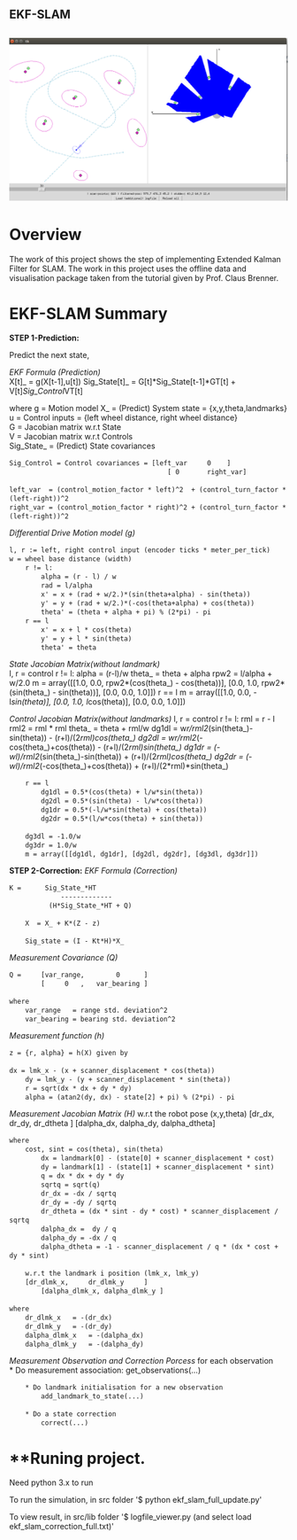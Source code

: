 ## **EKF-SLAM**
![project][image0]
---

[//]: # (Image References)
[image0]: ./images/viewer.png "result"


# **Overview**
The work of this project shows the step of implementing Extended Kalman Filter for SLAM. The work in this project uses the offline data and visualisation package taken from the tutorial given by Prof. Claus Brenner.

# **EKF-SLAM Summary**

**STEP 1-Prediction:**  

Predict the next state,  

_EKF Formula (Prediction)_  
	X[t]_         = g(X[t-1],u[t])
	Sig_State[t]_ = G[t]*Sig_State[t-1]*GT[t] + V[t]*Sig_Control*VT[t]


where
	g  = Motion model
	X_ = (Predict) System state = {x,y,theta,landmarks}  
  	u = Control inputs = {left wheel distance, right wheel distance}  
	G = Jacobian matrix w.r.t State  
	V = Jacobian matrix w.r.t Controls  
	Sig_State_   = (Predict) State covariances

	Sig_Control = Control covariances = [left_var     0    ]  
                                            [ 0       right_var]

	left_var  = (control_motion_factor * left)^2  + (control_turn_factor * (left-right))^2
 	right_var = (control_motion_factor * right)^2 + (control_turn_factor * (left-right))^2

_Differential Drive Motion model (g)_  
	
	l, r := left, right control input (encoder ticks * meter_per_tick)
	w = wheel base distance (width)
        r != l:
            alpha = (r - l) / w
            rad = l/alpha
            x' = x + (rad + w/2.)*(sin(theta+alpha) - sin(theta))
            y' = y + (rad + w/2.)*(-cos(theta+alpha) + cos(theta))
            theta' = (theta + alpha + pi) % (2*pi) - pi
        r == l
            x' = x + l * cos(theta)
            y' = y + l * sin(theta)
            theta' = theta

_State Jacobian Matrix(without landmark)_  
	l, r = control
        r != l:
            alpha = (r-l)/w
            theta_ = theta + alpha
            rpw2 = l/alpha + w/2.0
            m = array([[1.0, 0.0, rpw2*(cos(theta_) - cos(theta))],
                       [0.0, 1.0, rpw2*(sin(theta_) - sin(theta))],
                       [0.0, 0.0, 1.0]])
        r == l
            m = array([[1.0, 0.0, -l*sin(theta)],
                       [0.0, 1.0,  l*cos(theta)],
                       [0.0, 0.0,  1.0]])


_Control Jacobian Matrix(without landmarks)_
	l, r = control
        r != l:
            rml = r - l
            rml2 = rml * rml
            theta_ = theta + rml/w
            dg1dl = w*r/rml2*(sin(theta_)-sin(theta))  - (r+l)/(2*rml)*cos(theta_)
            dg2dl = w*r/rml2*(-cos(theta_)+cos(theta)) - (r+l)/(2*rml)*sin(theta_)
            dg1dr = (-w*l)/rml2*(sin(theta_)-sin(theta)) + (r+l)/(2*rml)*cos(theta_)
            dg2dr = (-w*l)/rml2*(-cos(theta_)+cos(theta)) + (r+l)/(2*rml)*sin(theta_)
            
        r == l
            dg1dl = 0.5*(cos(theta) + l/w*sin(theta))
            dg2dl = 0.5*(sin(theta) - l/w*cos(theta))
            dg1dr = 0.5*(-l/w*sin(theta) + cos(theta))
            dg2dr = 0.5*(l/w*cos(theta) + sin(theta))

        dg3dl = -1.0/w
        dg3dr = 1.0/w
        m = array([[dg1dl, dg1dr], [dg2dl, dg2dr], [dg3dl, dg3dr]])



**STEP 2-Correction:**
_EKF Formula (Correction)_

	K = 	 Sig_State_*HT  
                 -------------         
              (H*Sig_State_*HT + Q)

        X  = X_ + K*(Z - z)

        Sig_state = (I - Kt*H)*X_   

_Measurement Covariance (Q)_

	Q =     [var_range,        0      ]
         	[     0   ,   var_bearing ]

	where
		var_range   = range std. deviation^2
		var_bearing = bearing std. deviation^2
	
_Measurement function (h)_  

	z = {r, alpha} = h(X) given by

	dx = lmk_x - (x + scanner_displacement * cos(theta))
        dy = lmk_y - (y + scanner_displacement * sin(theta))
        r = sqrt(dx * dx + dy * dy)
        alpha = (atan2(dy, dx) - state[2] + pi) % (2*pi) - pi

_Measurement Jacobian Matrix (H)_
  	w.r.t the robot pose (x,y,theta)
	 	[dr_dx,     dr_dy,     dr_dtheta    ]
         	[dalpha_dx, dalpha_dy, dalpha_dtheta]
	
	where
		cost, sint = cos(theta), sin(theta)
        	dx = landmark[0] - (state[0] + scanner_displacement * cost)
        	dy = landmark[1] - (state[1] + scanner_displacement * sint)
        	q = dx * dx + dy * dy
        	sqrtq = sqrt(q)
        	dr_dx = -dx / sqrtq
        	dr_dy = -dy / sqrtq
        	dr_dtheta = (dx * sint - dy * cost) * scanner_displacement / sqrtq
        	dalpha_dx =  dy / q
        	dalpha_dy = -dx / q
        	dalpha_dtheta = -1 - scanner_displacement / q * (dx * cost + dy * sint)

        w.r.t the landmark i position (lmk_x, lmk_y) 
		[dr_dlmk_x,     dr_dlmk_y     ]
         	[dalpha_dlmk_x, dalpha_dlmk_y ]

 	where
		dr_dlmk_x 	= -(dr_dx) 
		dr_dlmk_y	= -(dr_dy)
		dalpha_dlmk_x	= -(dalpha_dx)
		dalpha_dlmk_y	= -(dalpha_dy)

_Measurement Observation and Correction Porcess_
	for each observation		
		* Do measurement association: 
			get_observations(...)

		* Do landmark initialisation for a new observation
			add_landmark_to_state(...)

		* Do a state correction
			correct(...)



# **Runing project.
Need python 3.x to run

To run the simulation, in src folder
'$ python ekf_slam_full_update.py'


To view result, in src/lib folder
'$ logfile_viewer.py (and select load ekf_slam_correction_full.txt)'



